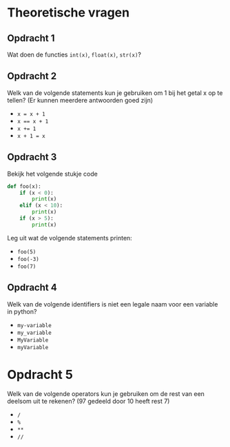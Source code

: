 # Theoretische vragen

## Opdracht 1
Wat doen de functies `int(x)`, `float(x)`, `str(x)`?

## Opdracht 2
Welk van de volgende statements kun je gebruiken om 1 bij het getal x op te tellen? (Er kunnen meerdere antwoorden goed zijn)
- `x = x + 1`
- `x == x + 1`
- `x += 1`
- `x + 1 = x`

## Opdracht 3
Bekijk het volgende stukje code
```py
def foo(x):
	if (x < 0):
		print(x)
	elif (x < 10):
		print(x)
	if (x > 5):
		print(x)
```
Leg uit wat de volgende statements printen:
- `foo(5)`
- `foo(-3)`
- `foo(7)`

## Opdracht 4
Welk van de volgende identifiers is niet een legale naam voor een variable in python?
- `my-variable`
- `my_variable`
- `MyVariable`
- `myVariable`

# Opdracht 5
Welk van de volgende operators kun je gebruiken om de rest van een deelsom uit te rekenen? (97 gedeeld door 10 heeft rest 7)
- `/`
- `%`
- `**`
- `//`